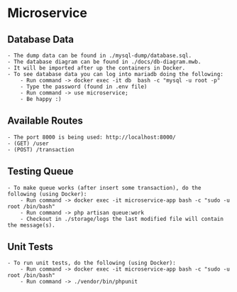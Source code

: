 # Microservice

## Database Data ##
    - The dump data can be found in ./mysql-dump/database.sql.
    - The database diagram can be found in ./docs/db-diagram.mwb.
    - It will be imported after up the containers in Docker.
    - To see database data you can log into mariadb doing the following:
        - Run command -> docker exec -it db  bash -c "mysql -u root -p"
        - Type the password (found in .env file)
        - Run command -> use microservice;
        - Be happy :)

## Available Routes ##
    - The port 8000 is being used: http://localhost:8000/
    - (GET) /user
    - (POST) /transaction

## Testing Queue ##
    - To make queue works (after insert some transaction), do the following (using Docker):
        - Run command -> docker exec -it microservice-app bash -c "sudo -u root /bin/bash"
        - Run command -> php artisan queue:work
        - Checkout in ./storage/logs the last modified file will contain the message(s).

## Unit Tests ##
    - To run unit tests, do the following (using Docker):
        - Run command -> docker exec -it microservice-app bash -c "sudo -u root /bin/bash"
        - Run command -> ./vendor/bin/phpunit
